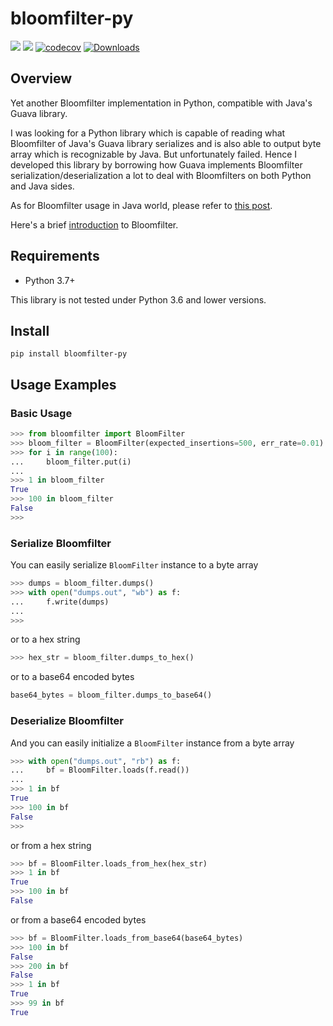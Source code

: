 # bloomfilter-py
![](https://img.shields.io/pypi/v/bloomfilter-py.svg)
![](https://img.shields.io/pypi/pyversions/bloomfilter-py.svg)
[![codecov](https://codecov.io/gh/OldPanda/bloomfilter-py/branch/master/graph/badge.svg?token=RBX1JK7P7O)](https://codecov.io/gh/OldPanda/bloomfilter-py)
[![Downloads](https://pepy.tech/badge/bloomfilter-py)](https://pepy.tech/project/bloomfilter-py)

## Overview
Yet another Bloomfilter implementation in Python, compatible with Java's Guava library.

I was looking for a Python library which is capable of reading what Bloomfilter of Java's Guava library serializes and is also able to output byte array which is recognizable by Java. But unfortunately failed. Hence I developed this library by borrowing how Guava implements Bloomfilter serialization/deserialization a lot to deal with Bloomfilters on both Python and Java sides.

As for Bloomfilter usage in Java world, please refer to [this post](https://www.baeldung.com/guava-bloom-filter).

Here's a brief [introduction](https://en.wikipedia.org/wiki/Bloom_filter) to Bloomfilter.

## Requirements
* Python 3.7+

This library is not tested under Python 3.6 and lower versions.

## Install
```
pip install bloomfilter-py
```

## Usage Examples

### Basic Usage
```Python
>>> from bloomfilter import BloomFilter
>>> bloom_filter = BloomFilter(expected_insertions=500, err_rate=0.01)
>>> for i in range(100):
...     bloom_filter.put(i)
...
>>> 1 in bloom_filter
True
>>> 100 in bloom_filter
False
>>>
```

### Serialize Bloomfilter
You can easily serialize `BloomFilter` instance to a byte array
```Python
>>> dumps = bloom_filter.dumps()
>>> with open("dumps.out", "wb") as f:
...     f.write(dumps)
...
>>>
```

or to a hex string
```Python
>>> hex_str = bloom_filter.dumps_to_hex()
```

or to a base64 encoded bytes
```Python
base64_bytes = bloom_filter.dumps_to_base64()
```

### Deserialize Bloomfilter
And you can easily initialize a `BloomFilter` instance from a byte array
```Python
>>> with open("dumps.out", "rb") as f:
...     bf = BloomFilter.loads(f.read())
...
>>> 1 in bf
True
>>> 100 in bf
False
>>>
```

or from a hex string
```Python
>>> bf = BloomFilter.loads_from_hex(hex_str)
>>> 1 in bf
True
>>> 100 in bf
False
```

or from a base64 encoded bytes
```Python
>>> bf = BloomFilter.loads_from_base64(base64_bytes)
>>> 100 in bf
False
>>> 200 in bf
False
>>> 1 in bf
True
>>> 99 in bf
True
```
